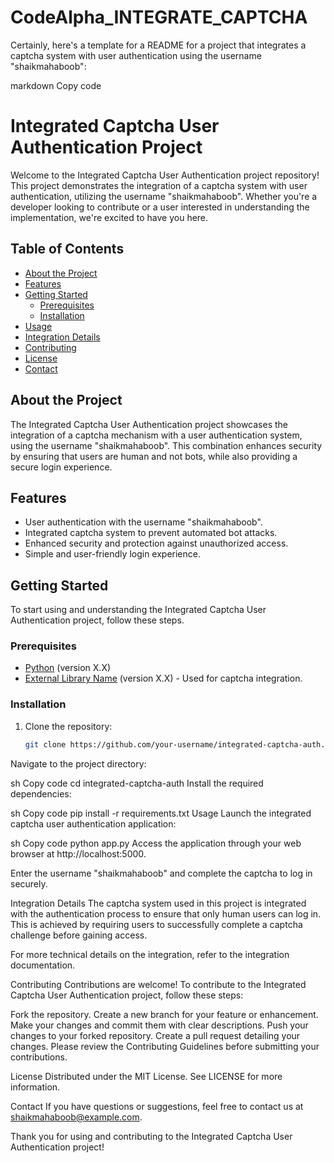 # CodeAlpha_INTEGRATE_CAPTCHA
Certainly, here's a template for a README for a project that integrates a captcha system with user authentication using the username "shaikmahaboob":

markdown
Copy code
# Integrated Captcha User Authentication Project

Welcome to the Integrated Captcha User Authentication project repository! This project demonstrates the integration of a captcha system with user authentication, utilizing the username "shaikmahaboob". Whether you're a developer looking to contribute or a user interested in understanding the implementation, we're excited to have you here.

## Table of Contents

- [About the Project](#about-the-project)
- [Features](#features)
- [Getting Started](#getting-started)
  - [Prerequisites](#prerequisites)
  - [Installation](#installation)
- [Usage](#usage)
- [Integration Details](#integration-details)
- [Contributing](#contributing)
- [License](#license)
- [Contact](#contact)

## About the Project

The Integrated Captcha User Authentication project showcases the integration of a captcha mechanism with a user authentication system, using the username "shaikmahaboob". This combination enhances security by ensuring that users are human and not bots, while also providing a secure login experience.

## Features

- User authentication with the username "shaikmahaboob".
- Integrated captcha system to prevent automated bot attacks.
- Enhanced security and protection against unauthorized access.
- Simple and user-friendly login experience.

## Getting Started

To start using and understanding the Integrated Captcha User Authentication project, follow these steps.

### Prerequisites

- [Python](https://www.python.org/downloads/) (version X.X)
- [External Library Name](link_to_library_documentation) (version X.X) - Used for captcha integration.

### Installation

1. Clone the repository:
   ```sh
   git clone https://github.com/your-username/integrated-captcha-auth.git
Navigate to the project directory:

sh
Copy code
cd integrated-captcha-auth
Install the required dependencies:

sh
Copy code
pip install -r requirements.txt
Usage
Launch the integrated captcha user authentication application:

sh
Copy code
python app.py
Access the application through your web browser at http://localhost:5000.

Enter the username "shaikmahaboob" and complete the captcha to log in securely.

Integration Details
The captcha system used in this project is integrated with the authentication process to ensure that only human users can log in. This is achieved by requiring users to successfully complete a captcha challenge before gaining access.

For more technical details on the integration, refer to the integration documentation.

Contributing
Contributions are welcome! To contribute to the Integrated Captcha User Authentication project, follow these steps:

Fork the repository.
Create a new branch for your feature or enhancement.
Make your changes and commit them with clear descriptions.
Push your changes to your forked repository.
Create a pull request detailing your changes.
Please review the Contributing Guidelines before submitting your contributions.

License
Distributed under the MIT License. See LICENSE for more information.

Contact
If you have questions or suggestions, feel free to contact us at shaikmahaboob@example.com.

Thank you for using and contributing to the Integrated Captcha User Authentication project!
